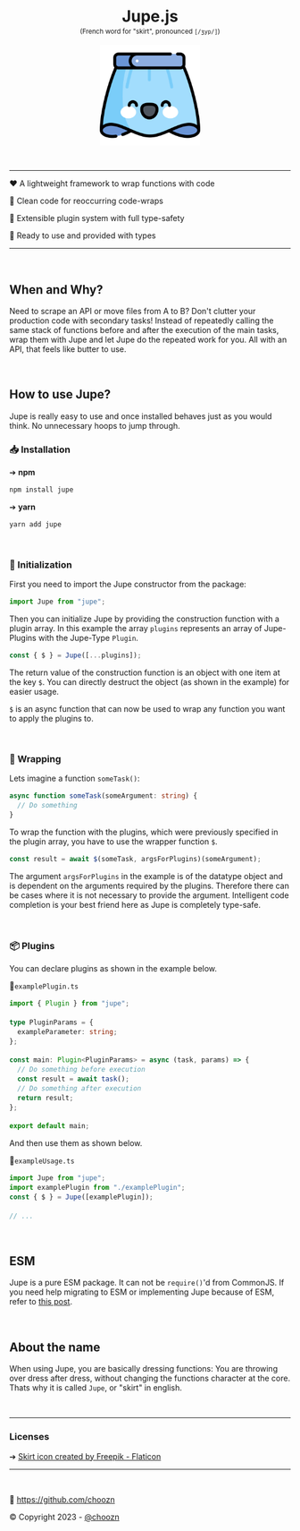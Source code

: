 <div align="center" style="margin: 10px 0">
  <div>
    <h1 style="font-size: 2em; margin-bottom: 0px">Jupe.js</h1>
    <small>(French word for "skirt", pronounced <code>[/ʒyp/]</code>)</small>
  </div>
  <br>
  <img width="180" src="res/icon.png" alt="Vite logo">
</div>

<br>
<hr>

❤️ A lightweight framework to wrap functions with code

💚 Clean code for reoccurring code-wraps

💙 Extensible plugin system with full type-safety

🚀 Ready to use and provided with types

<hr>

<br>

## When and Why?

Need to scrape an API or move files from A to B? Don't clutter your production code with secondary tasks! Instead of repeatedly calling the same stack of functions before and after the execution of the main tasks, wrap them with Jupe and let Jupe do the repeated work for you. All with an API, that feels like butter to use.

<br>

## How to use Jupe?

Jupe is really easy to use and once installed behaves just as you would think. No unnecessary hoops to jump through.

### 📥 Installation

➔ **npm**

```bash
npm install jupe
```

➔ **yarn**

```bash
yarn add jupe
```

<br>

### 🌱 Initialization

First you need to import the Jupe constructor from the package:

```ts
import Jupe from "jupe";
```

Then you can initialize Jupe by providing the construction function with a plugin array. In this example the array `plugins` represents an array of Jupe-Plugins with the Jupe-Type `Plugin`.

```ts
const { $ } = Jupe([...plugins]);
```

The return value of the construction function is an object with one item at the key `$`. You can directly destruct the object (as shown in the example) for easier usage.

`$` is an async function that can now be used to wrap any function you want to apply the plugins to.

<br>

### 🎁 Wrapping

Lets imagine a function `someTask()`:

```ts
async function someTask(someArgument: string) {
  // Do something
}
```

To wrap the function with the plugins, which were previously specified in the plugin array, you have to use the wrapper function `$`.

```ts
const result = await $(someTask, argsForPlugins)(someArgument);
```

The argument `argsForPlugins` in the example is of the datatype object and is dependent on the arguments required by the plugins. Therefore there can be cases where it is not necessary to provide the argument. Intelligent code completion is your best friend here as Jupe is completely type-safe.

<br>

### 📦 Plugins

You can declare plugins as shown in the example below.

📁`examplePlugin.ts`

```ts
import { Plugin } from "jupe";

type PluginParams = {
  exampleParameter: string;
};

const main: Plugin<PluginParams> = async (task, params) => {
  // Do something before execution
  const result = await task();
  // Do something after execution
  return result;
};

export default main;
```

And then use them as shown below.

📁`exampleUsage.ts`

```ts
import Jupe from "jupe";
import examplePlugin from "./examplePlugin";
const { $ } = Jupe([examplePlugin]);

// ...
```

<br>

## ESM

Jupe is a pure ESM package. It can not be `require()`'d from CommonJS. If you need help migrating to ESM or implementing Jupe because of ESM, refer to [this post](https://gist.github.com/sindresorhus/a39789f98801d908bbc7ff3ecc99d99c).

<br>

## About the name

When using Jupe, you are basically dressing functions: You are throwing over dress after dress, without changing the functions character at the core. Thats why it is called `Jupe`, or "skirt" in english.

<br>

---

### Licenses

➔ <a href="https://www.flaticon.com/free-icons/skirt" title="skirt icons">Skirt icon created by Freepik - Flaticon</a>

---

<br>

🚀 https://github.com/choozn

© Copyright 2023 - [@choozn](https://choozn.dev)
